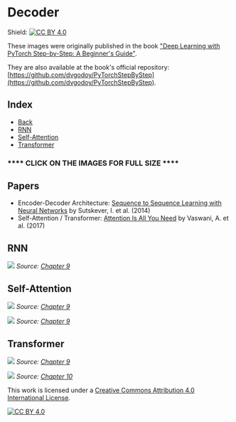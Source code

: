 # Decoder

Shield: [![CC BY 4.0][cc-by-shield]][cc-by]

These images were originally published in the book ["Deep Learning with PyTorch Step-by-Step: A Beginner's Guide"](https://leanpub.com/pytorch).

They are also available at the book's official repository: [https://github.com/dvgodoy/PyTorchStepByStep](https://github.com/dvgodoy/PyTorchStepByStep).

## Index

- [Back](https://github.com/dvgodoy/dl-visuals)
- [RNN](#rnn)
- [Self-Attention](#self-attention)
- [Transformer](#transformer)

### **** CLICK ON THE IMAGES FOR FULL SIZE ****

## Papers

- Encoder-Decoder Architecture: [Sequence to Sequence Learning with Neural Networks](https://papers.nips.cc/paper/2014/hash/a14ac55a4f27472c5d894ec1c3c743d2-Abstract.html) by Sutskever, I. et al. (2014)
- Self-Attention / Transformer: [Attention Is All You Need](https://arxiv.org/abs/1706.03762) by Vaswani, A. et al. (2017)

## RNN

[![](https://raw.githubusercontent.com/dvgodoy/dl-visuals/main/Decoder/decoder.png)](https://raw.githubusercontent.com/dvgodoy/dl-visuals/main/Decoder/decoder.png)
*Source: [Chapter 9](https://github.com/dvgodoy/PyTorchStepByStep/blob/master/Chapter09.ipynb)*

## Self-Attention

[![](https://raw.githubusercontent.com/dvgodoy/dl-visuals/main/Decoder/decoder_self_simplified.png)](https://raw.githubusercontent.com/dvgodoy/dl-visuals/main/Decoder/decoder_self_simplified.png)
*Source: [Chapter 9](https://github.com/dvgodoy/PyTorchStepByStep/blob/master/Chapter09.ipynb)*

[![](https://raw.githubusercontent.com/dvgodoy/dl-visuals/main/Decoder/decoder_self.png)](https://raw.githubusercontent.com/dvgodoy/dl-visuals/main/Decoder/decoder_self.png)
*Source: [Chapter 9](https://github.com/dvgodoy/PyTorchStepByStep/blob/master/Chapter09.ipynb)*

## Transformer

[![](https://raw.githubusercontent.com/dvgodoy/dl-visuals/main/Decoder/transf_decself.png)](https://raw.githubusercontent.com/dvgodoy/dl-visuals/main/Decoder/transf_decself.png)
*Source: [Chapter 9](https://github.com/dvgodoy/PyTorchStepByStep/blob/master/Chapter09.ipynb)*

[![](https://raw.githubusercontent.com/dvgodoy/dl-visuals/main/Decoder/dec_both.png)](https://raw.githubusercontent.com/dvgodoy/dl-visuals/main/Decoder/dec_both.png)
*Source: [Chapter 10](https://github.com/dvgodoy/PyTorchStepByStep/blob/master/Chapter10.ipynb)*

This work is licensed under a
[Creative Commons Attribution 4.0 International License][cc-by].

[![CC BY 4.0][cc-by-image]][cc-by]

[cc-by]: http://creativecommons.org/licenses/by/4.0/
[cc-by-image]: https://i.creativecommons.org/l/by/4.0/88x31.png
[cc-by-shield]: https://img.shields.io/badge/License-CC%20BY%204.0-lightgrey.svg
